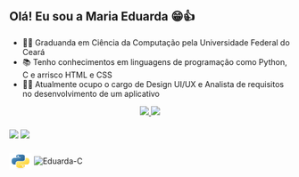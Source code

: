 ## Olá! Eu sou a Maria Eduarda 😁👍


- 👩‍🎓 Graduanda em Ciência da Computação pela Universidade Federal do Ceará
- 📚 Tenho conhecimentos em linguagens de programação como Python, C e arrisco HTML e CSS
- 👩‍💻 Atualmente ocupo o cargo de Design UI/UX e Analista de requisitos no desenvolvimento de um aplicativo


<div align="center">
  <a href="https://github.com/eduardanog">
    <img height="150em" src="https://github-readme-stats-sigma-five.vercel.app/api?username=eduardanog&show_icons=true&theme=dracula&include_all_commits=true&count_private=true"/>
  <img height="150em" src="https://github-readme-stats.vercel.app/api/top-langs/?username=eduardanog&layout=compact&theme=dracula&count_private=true"/>
</div>

###

<div>
  <a href = "mailto:eduardanogfreitas@gmail.com"><img src="https://img.shields.io/badge/-Gmail-%23333?style=for-the-badge&logo=gmail&logoColor=white" target="_blank"></a>
  <a href="https://www.linkedin.com/in/maria-eduarda-nogueira-a24238263/" target="_blank"><img src="https://img.shields.io/badge/-LinkedIn-%230077B5?style=for-the-badge&logo=linkedin&logoColor=white" target="_blank"></a> 
</div>

###
<div 
  <a href="https://github.com/eduardanog">
  <img align="center" alt="Eduarda-Python" height="30" width="40" src="https://raw.githubusercontent.com/devicons/devicon/master/icons/python/python-original.svg">
 <img align="center" alt="Eduarda-C" height="30" width="40"src="https://cdn.jsdelivr.net/gh/devicons/devicon/icons/c/c-original.svg" />
 </div>
